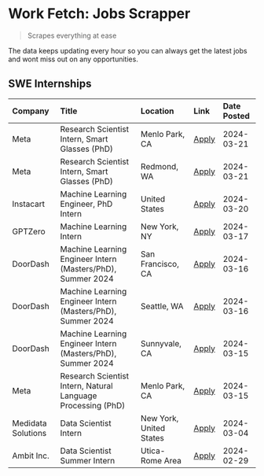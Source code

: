 # Work Fetch: Jobs Scrapper
> Scrapes everything at ease

The data keeps updating every hour so you can always get the latest jobs and wont miss out on any opportunities.

## SWE Internships
<!--START_SECTION:workfetch-->
| Company            | Title                                                        | Location                | Link                                                                                                                                                                                                                                                                             | Date Posted   |
|:-------------------|:-------------------------------------------------------------|:------------------------|:---------------------------------------------------------------------------------------------------------------------------------------------------------------------------------------------------------------------------------------------------------------------------------|:--------------|
| Meta               | Research Scientist Intern, Smart Glasses (PhD)               | Menlo Park, CA          | [Apply](https://www.linkedin.com/jobs/view/research-scientist-intern-smart-glasses-phd-at-meta-3811308332?position=13&pageNum=0&refId=Z6%2B%2FCz0%2BoJ%2BIIjETPw20YA%3D%3D&trackingId=ZQPiTeiDP%2FagZGsK%2BB5clw%3D%3D&trk=public_jobs_jserp-result_search-card)                 | 2024-03-21    |
| Meta               | Research Scientist Intern, Smart Glasses (PhD)               | Redmond, WA             | [Apply](https://www.linkedin.com/jobs/view/research-scientist-intern-smart-glasses-phd-at-meta-3811304794?position=14&pageNum=0&refId=Z6%2B%2FCz0%2BoJ%2BIIjETPw20YA%3D%3D&trackingId=BT8Mmo4r6lPNrQkitSac3g%3D%3D&trk=public_jobs_jserp-result_search-card)                     | 2024-03-21    |
| Instacart          | Machine Learning Engineer, PhD Intern                        | United States           | [Apply](https://www.linkedin.com/jobs/view/machine-learning-engineer-phd-intern-at-instacart-3815634369?position=5&pageNum=0&refId=Z6%2B%2FCz0%2BoJ%2BIIjETPw20YA%3D%3D&trackingId=V%2Bwl2%2FYKvdmy2EXFkylz5g%3D%3D&trk=public_jobs_jserp-result_search-card)                    | 2024-03-20    |
| GPTZero            | Machine Learning Intern                                      | New York, NY            | [Apply](https://www.linkedin.com/jobs/view/machine-learning-intern-at-gptzero-3860723963?position=11&pageNum=0&refId=Z6%2B%2FCz0%2BoJ%2BIIjETPw20YA%3D%3D&trackingId=BXHSAxyrVbGkX8sCc2B3DA%3D%3D&trk=public_jobs_jserp-result_search-card)                                      | 2024-03-17    |
| DoorDash           | Machine Learning Engineer Intern (Masters/PhD), Summer 2024  | San Francisco, CA       | [Apply](https://www.linkedin.com/jobs/view/machine-learning-engineer-intern-masters-phd-summer-2024-at-doordash-3736457737?position=3&pageNum=0&refId=Z6%2B%2FCz0%2BoJ%2BIIjETPw20YA%3D%3D&trackingId=YppH7oeM%2FKlo%2Fmbi3cccdg%3D%3D&trk=public_jobs_jserp-result_search-card) | 2024-03-16    |
| DoorDash           | Machine Learning Engineer Intern (Masters/PhD), Summer 2024  | Seattle, WA             | [Apply](https://www.linkedin.com/jobs/view/machine-learning-engineer-intern-masters-phd-summer-2024-at-doordash-3736455966?position=4&pageNum=0&refId=Z6%2B%2FCz0%2BoJ%2BIIjETPw20YA%3D%3D&trackingId=zZD6N4EuouX5ABLtIuKXoA%3D%3D&trk=public_jobs_jserp-result_search-card)     | 2024-03-16    |
| DoorDash           | Machine Learning Engineer Intern (Masters/PhD), Summer 2024  | Sunnyvale, CA           | [Apply](https://www.linkedin.com/jobs/view/machine-learning-engineer-intern-masters-phd-summer-2024-at-doordash-3736454973?position=2&pageNum=0&refId=Z6%2B%2FCz0%2BoJ%2BIIjETPw20YA%3D%3D&trackingId=h9zk0d0n2Dfv6f5FJLGg1Q%3D%3D&trk=public_jobs_jserp-result_search-card)     | 2024-03-15    |
| Meta               | Research Scientist Intern, Natural Language Processing (PhD) | Menlo Park, CA          | [Apply](https://www.linkedin.com/jobs/view/research-scientist-intern-natural-language-processing-phd-at-meta-3858718375?position=10&pageNum=0&refId=Z6%2B%2FCz0%2BoJ%2BIIjETPw20YA%3D%3D&trackingId=cgaSQfWh5qw7ceETPAKguQ%3D%3D&trk=public_jobs_jserp-result_search-card)       | 2024-03-15    |
| Medidata Solutions | Data Scientist Intern                                        | New York, United States | [Apply](https://www.linkedin.com/jobs/view/data-scientist-intern-at-medidata-solutions-3810253704?position=12&pageNum=0&refId=Z6%2B%2FCz0%2BoJ%2BIIjETPw20YA%3D%3D&trackingId=lZQmDl1Ekqzu82fAud1RKg%3D%3D&trk=public_jobs_jserp-result_search-card)                             | 2024-03-04    |
| Ambit Inc.         | Data Scientist Summer Intern                                 | Utica-Rome Area         | [Apply](https://www.linkedin.com/jobs/view/data-scientist-summer-intern-at-ambit-inc-3843121918?position=6&pageNum=0&refId=Z6%2B%2FCz0%2BoJ%2BIIjETPw20YA%3D%3D&trackingId=7DgFE1Rv5Sk85XvqWlfl1w%3D%3D&trk=public_jobs_jserp-result_search-card)                                | 2024-02-29    |
<!--END_SECTION:workfetch-->
